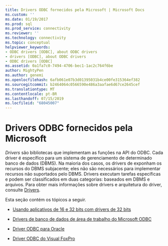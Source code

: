 ```yaml
---
title: Drivers ODBC fornecidos pela Microsoft | Microsoft Docs
ms.custom: ''
ms.date: 01/19/2017
ms.prod: sql
ms.prod_service: connectivity
ms.reviewer: ''
ms.technology: connectivity
ms.topic: conceptual
helpviewer_keywords:
- ODBC drivers [ODBC], about ODBC drivers
- drivers [ODBC], about ODBC drivers
- ODBC drivers [ODBC]
ms.assetid: 0a1fa7c0-7494-4706-bec1-1ac2c764f6be
author: MightyPen
ms.author: genemi
ms.openlocfilehash: 6afb061e07b3d01395031b4ce00fe315364ef382
ms.sourcegitcommit: b2464064c0566590e486a3aafae6d67ce2645cef
ms.translationtype: MT
ms.contentlocale: pt-BR
ms.lasthandoff: 07/15/2019
ms.locfileid: "68045007"
---
```

# <a name="microsoft-supplied-odbc-drivers"></a>Drivers ODBC fornecidos pela Microsoft
*Drivers* são bibliotecas que implementam as funções na API do ODBC. Cada driver é específico para um sistema de gerenciamento de determinado banco de dados (DBMS). Na maioria dos casos, os drivers de exponham os recursos do DBMS subjacente; eles não são necessários para implementar recursos não suportados pelo DBMS. Drivers executam tarefas específicas e podem ser classificados em duas categorias: baseados em DBMS e arquivos. Para obter mais informações sobre drivers e arquitetura do driver, consulte [Drivers](../../odbc/reference/drivers.md).  
  
 Esta seção contém os tópicos a seguir.  
  
-   [Usando aplicativos de 16 e 32 bits com drivers de 32 bits](../../odbc/microsoft/using-16-bit-and-32-bit-applications-with-32-bit-drivers.md)  
  
-   [Drivers de banco de dados de área de trabalho do Microsoft ODBC](../../odbc/microsoft/microsoft-odbc-desktop-database-drivers.md)  
  
-   [Driver ODBC para Oracle](../../odbc/microsoft/odbc-driver-for-oracle.md)  
  
-   [Driver ODBC do Visual FoxPro](../../odbc/microsoft/visual-foxpro-odbc-driver.md)
